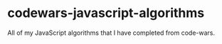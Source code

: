 # codewars-javascript-algorithms
All of my JavaScript algorithms that I have completed from code-wars. 
